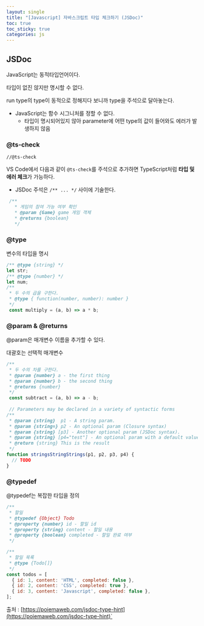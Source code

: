 ```yaml
---
layout: single
title: "[Javascript] 자바스크립트 타입 체크하기 (JSDoc)"
toc: true
toc_sticky: true
categories: js
---
```


## JSDoc

JavaScript는 동적타입언어이다.

타입이 없진 않지만 명시할 수 없다. 

run type의 type이 동적으로 정해지다 보니까 type을 주석으로 달아놓는다.

- JavaScript는 함수 시그니처를 정할 수 없다.
    - 타입이 명시되어있지 않아 parameter에 어떤 type의 값이 들어와도 에러가 발생하지 않음

### @ts-check
`//@ts-check`

VS Code에서 다음과 같이 `@ts-check`를 주석으로 추가하면 TypeScript처럼 **타입 및 에러 체크**가 가능하다.

- JSDoc 주석은 `/** ... */` 사이에 기술한다.

```jsx
 /**
   * 게임의 참여 가능 여부 확인
   * @param {Game} game 게임 객체
   * @returns {boolean}
   */
```

### @type

변수의 타입을 명시

```jsx
/** @type {string} */
let str;
/** @type {number} */
let num;
/**
 * 두 수의 곱을 구한다.
 * @type { function(number, number): number }
 */
 const multiply = (a, b) => a * b;
```

### @param & @returns

@param은 매개변수 이름을 추가할 수 있다.

대괄호는 선택적 매개변수

```jsx
/**
 * 두 수의 차를 구한다.
 * @param {number} a - the first thing
 * @param {number} b - the second thing
 * @returns {number}
 */
 const subtract = (a, b) => a - b;
 
 // Parameters may be declared in a variety of syntactic forms
/**
 * @param {string}  p1 - A string param.
 * @param {string=} p2 - An optional param (Closure syntax)
 * @param {string} [p3] - Another optional param (JSDoc syntax).
 * @param {string} [p4="test"] - An optional param with a default value
 * @return {string} This is the result
 */
function stringsStringStrings(p1, p2, p3, p4) {
  // TODO
}
```

### @typedef

@typedef는 복잡한 타입을 정의

```jsx
/**
 * 할일
 * @typedef {Object} Todo
 * @property {number} id - 할일 id
 * @property {string} content - 할일 내용
 * @property {boolean} completed - 할일 완료 여부
 */

/**
 * 할일 목록
 * @type {Todo[]}
 */
const todos = [
  { id: 1, content: 'HTML', completed: false },
  { id: 2, content: 'CSS', completed: true },
  { id: 3, content: 'Javascript', completed: false },
];
```

출처 : [https://poiemaweb.com/jsdoc-type-hint](https://poiemaweb.com/jsdoc-type-hint)`
